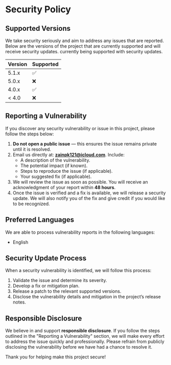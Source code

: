 # Security Policy

## Supported Versions

We take security seriously and aim to address any issues that are reported. Below are the versions of the project that are currently supported and will receive security updates.
currently being supported with security updates.

| Version | Supported          |
| ------- | ------------------ |
| 5.1.x   | :white_check_mark: |
| 5.0.x   | :x:                |
| 4.0.x   | :white_check_mark: |
| < 4.0   | :x:                |

## Reporting a Vulnerability

If you discover any security vulnerability or issue in this project, please follow the steps below:

1. **Do not open a public issue** — this ensures the issue remains private until it is resolved.
2. Email us directly at: **[zainpk121@icloud.com](mailto:zainpk121@icloud.com)**. Include:
   - A description of the vulnerability.
   - The potential impact (if known).
   - Steps to reproduce the issue (if applicable).
   - Your suggested fix (if applicable).
3. We will review the issue as soon as possible. You will receive an acknowledgment of your report within **48 hours**.
4. Once the issue is verified and a fix is available, we will release a security update. We will also notify you of the fix and give credit if you would like to be recognized.

## Preferred Languages

We are able to process vulnerability reports in the following languages:
- English

## Security Update Process

When a security vulnerability is identified, we will follow this process:
1. Validate the issue and determine its severity.
2. Develop a fix or mitigation plan.
3. Release a patch to the relevant supported versions.
4. Disclose the vulnerability details and mitigation in the project’s release notes.

## Responsible Disclosure

We believe in and support **responsible disclosure**. If you follow the steps outlined in the "Reporting a Vulnerability" section, we will make every effort to address the issue quickly and professionally. Please refrain from publicly disclosing the vulnerability before we have had a chance to resolve it.

Thank you for helping make this project secure!
